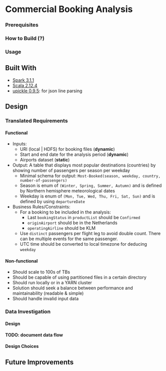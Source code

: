 # Commercial Booking Analysis

### Prerequisites

### How to Build (?)

### Usage

## Built With

* [Spark 3.1.1](https://spark.apache.org/releases/spark-release-3-1-1.html)
* [Scala 2.12.4](https://www.scala-lang.org/download/2.12.4.html)
* [upickle 0.9.5](https://github.com/com-lihaoyi/upickle): for json line parsing

## Design

### Translated Requirements

#### Functional

* Inputs:
    * URI (local | HDFS) for booking files (**dynamic**)
    * Start and end date for the analysis period (**dynamic**) 
    * Airports dataset (**static**)
* Output: A table that displays most popular destinations (countries) by showing number of passengers per season per weekday
    * Minimal schema for output: `Most-Booked(season, weekday, country, number-of-passengers)`
    * Season is enum of `(Winter, Spring, Summer, Autumn)` and is defined by Northern hemisphere meteorological dates
    * Weekday is enum of `(Mon, Tue, Wed, Thu, Fri, Sat, Sun)` and is defined by using `departureDate` 
* Business Rules/Constraints:
    * For a booking to be included in the analysis:
        * Last `bookingStatus` in `productList` should be `Confirmed`
        * `originAirport` should be in the Netherlands
        * `operatingAirline` should be KLM
    * Use `distinct` passengers per flight leg to avoid double count. There can be multiple events for the same passenger.
    * UTC time should be converted to local timezone for deducing `weekday`

#### Non-functional

* Should scale to 100s of TBs
* Should be capable of using partitioned files in a certain directory
* Should run locally or in a YARN cluster
* Solution should seek a balance between performance and maintainability (readable & simple)
* Should handle invalid input data

### Data Investigation

#### Design
**TODO: document data flow**

#### Design Choices


## Future Improvements